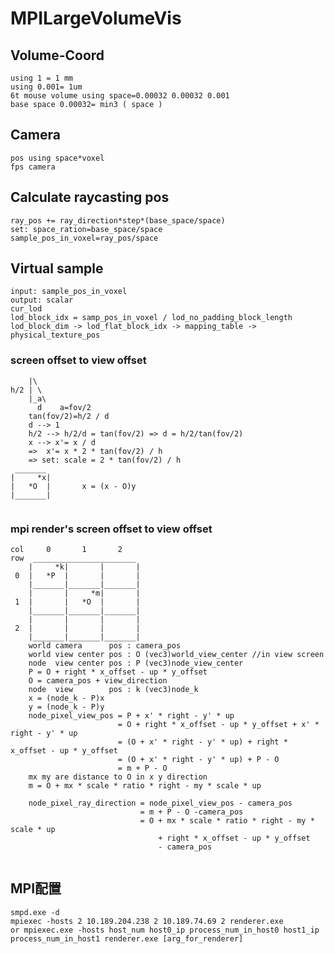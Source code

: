 # MPILargeVolumeVis
## Volume-Coord
    using 1 = 1 mm
    using 0.001= 1um
    6t mouse volume using space=0.00032 0.00032 0.001
    base space 0.00032= min3 ( space )
## Camera
    pos using space*voxel
    fps camera
    
## Calculate raycasting pos
    ray_pos += ray_direction*step*(base_space/space) 
    set: space_ration=base_space/space
    sample_pos_in_voxel=ray_pos/space
    
## Virtual sample
    input: sample_pos_in_voxel
    output: scalar
    cur_lod
    lod_block_idx = samp_pos_in_voxel / lod_no_padding_block_length
    lod_block_dim -> lod_flat_block_idx -> mapping_table -> physical_texture_pos

### screen offset to view offset
```
    |\
h/2 | \
    |_a\
      d    a=fov/2
    tan(fov/2)=h/2 / d
    d --> 1
    h/2 --> h/2/d = tan(fov/2) => d = h/2/tan(fov/2)
    x --> x'= x / d 
    =>  x'= x * 2 * tan(fov/2) / h
    => set: scale = 2 * tan(fov/2) / h
 _______
|     *x|
|   *O  |       x = (x - O)y 
|_______|
                

```
### mpi render's screen offset to view offset
```
col     0       1       2
row  _______________________
    |     *k|       |       |
 0  |   *P  |       |       |
    |_______|_______|_______|
    |       |     *m|       |
 1  |       |   *O  |       |
    |_______|_______|_______|
    |       |       |       |
 2  |       |       |       |
    |_______|_______|_______|
    world camera      pos : camera_pos
    world view center pos : O (vec3)world_view_center //in view screen
    node  view center pos : P (vec3)node_view_center
    P = O + right * x_offset - up * y_offset
    O = camera_pos + view_direction
    node  view        pos : k (vec3)node_k
    x = (node_k - P)x
    y = (node_k - P)y
    node_pixel_view_pos = P + x' * right - y' * up
                        = O + right * x_offset - up * y_offset + x' * right - y' * up
                        = (O + x' * right - y' * up) + right * x_offset - up * y_offset
                        = (O + x' * right - y' * up) + P - O
                        = m + P - O
    mx my are distance to O in x y direction 
    m = O + mx * scale * ratio * right - my * scale * up

    node_pixel_ray_direction = node_pixel_view_pos - camera_pos
                             = m + P - O -camera_pos
                             = O + mx * scale * ratio * right - my * scale * up
                                 + right * x_offset - up * y_offset
                                 - camera_pos
    
```

## MPI配置
    smpd.exe -d
    mpiexec -hosts 2 10.189.204.238 2 10.189.74.69 2 renderer.exe
    or mpiexec.exe -hosts host_num host0_ip process_num_in_host0 host1_ip process_num_in_host1 renderer.exe [arg_for_renderer]